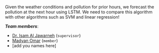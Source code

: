 Given the weather conditions and pollution for prior hours, we forecast the pollution at the next hour using LSTM. We need to compare this algorithm with other algorithms such as SVM and linear regression! 

***Team members***:
- [Dr. Isam Al Jawarneh](https://isamaljawarneh.github.io/) (```supervisor```)
- [Madyan Omar](https://github.com/MadyanOmar) (```member```)
- [add you names here]

 
